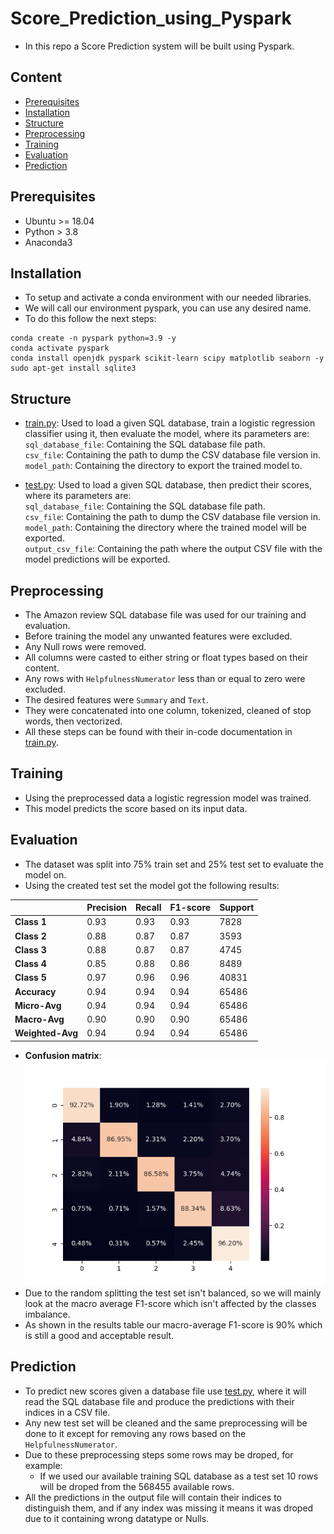 # Score_Prediction_using_Pyspark
- In this repo a Score Prediction system will be built using Pyspark.

## Content
- [Prerequisites](#prerequisites)
- [Installation](#installation)
- [Structure](#structure)
- [Preprocessing](#preprocessing)
- [Training](#training)
- [Evaluation](#evaluation)
- [Prediction](#prediction)

## Prerequisites
- Ubuntu >= 18.04
- Python > 3.8
- Anaconda3

## Installation
- To setup and activate a conda environment with our needed libraries.
- We will call our environment pyspark, you can use any desired name.
- To do this follow the next steps:
```
conda create -n pyspark python=3.9 -y
conda activate pyspark
conda install openjdk pyspark scikit-learn scipy matplotlib seaborn -y
sudo apt-get install sqlite3
```

## Structure
- [train.py](train.py): Used to load a given SQL database, train a logistic regression classifier using it, then evaluate the model, where its parameters are:            
`sql_database_file`: Containing the SQL database file path.                   
`csv_file`: Containing the path to dump the CSV database file version in.                  
`model_path`: Containing the directory to export the trained model to.                  

- [test.py](test.py): Used to load a given SQL database, then predict their scores, where its parameters are:                    
`sql_database_file`: Containing the SQL database file path.               
`csv_file`: Containing the path to dump the CSV database file version in.                
`model_path`: Containing the directory where the trained model will be exported.                
`output_csv_file`: Containing the path where the output CSV file with the model predictions will be exported.              

## Preprocessing
- The Amazon review SQL database file was used for our training and evaluation.
- Before training the model any unwanted features were excluded.
- Any Null rows were removed.
- All columns were casted to either string or float types based on their content.
- Any rows with `HelpfulnessNumerator` less than or equal to zero were excluded.
- The desired features were `Summary` and `Text`.
- They were concatenated into one column, tokenized, cleaned of stop words, then vectorized.
- All these steps can be found with their in-code documentation in [train.py](train.py).

## Training
- Using the preprocessed data a logistic regression model was trained.
- This model predicts the score based on its input data.

## Evaluation
- The dataset was split into 75% train set and 25% test set to evaluate the model on.
- Using the created test set the model got the following results:              

|  | **Precision** | **Recall** | **F1-score** | **Support** |
| ------ | ------ | ------ | ------ | ------ | 
| **Class 1** | 0.93 | 0.93 | 0.93 | 7828 |
| **Class 2** | 0.88 | 0.87 | 0.87 | 3593 |
| **Class 3** | 0.88 | 0.87 | 0.87 | 4745 |
| **Class 4** | 0.85 | 0.88 | 0.86 | 8489 |
| **Class 5** | 0.97 | 0.96 | 0.96 | 40831 |
| **Accuracy** | 0.94 | 0.94 | 0.94 | 65486 |
| **Micro-Avg** | 0.94 | 0.94 | 0.94 | 65486 |
| **Macro-Avg** | 0.90 | 0.90 | 0.90 | 65486 |
| **Weighted-Avg** | 0.94 | 0.94 | 0.94 | 65486 |
- **Confusion matrix**:                        
![alt text](Confusion_matrix.png)
- Due to the random splitting the test set isn't balanced, so we will mainly look at the macro average F1-score which isn't affected by the classes imbalance.          
- As shown in the results table our macro-average F1-score is 90% which is still a good and acceptable result.

## Prediction
- To predict new scores given a database file use [test.py](test.py), where it will read the SQL database file and produce the predictions with their indices in a CSV file.
- Any new test set will be cleaned and the same preprocessing will be done to it except for removing any rows based on the `HelpfulnessNumerator`.
- Due to these preprocessing steps some rows may be droped, for example:
  - If we used our available training SQL database as a test set 10 rows will be droped from the 568455 available rows.
- All the predictions in the output file will contain their indices to distinguish them, and if any index was missing it means it was droped due to it containing wrong datatype or Nulls.





